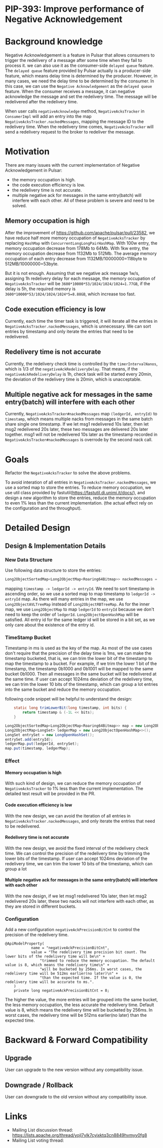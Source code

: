 
# PIP-393: Improve performance of Negative Acknowledgement

# Background knowledge

Negative Acknowledgement is a feature in Pulsar that allows consumers to trigger the redelivery 
of a message after some time when they fail to process it. we can also use it as the consumer-side
`delayed queue` feature. The `delayed queue` feature provided by Pulsar actually is a producer-side
feature, which means delay time is determined by the producer. However, in many cases, we need the
delay time to be determined by the consumer. In this case, we can use the `Negative Acknowledgement`
as the `delayed queue` feature. When the consumer receives a message, it can negative acknowledge the
message and set the redelivery time. The message will be redelivered after the redelivery time.

When user calls `negativeAcknowledge` method, `NegativeAcksTracker` in `ConsumerImpl` will add an entry
into the map `NegativeAcksTracker.nackedMessages`, mapping the message ID to the redelivery time.
When the redelivery time comes, `NegativeAcksTracker` will send a redelivery request to the broker to
redeliver the message.

# Motivation

There are many issues with the current implementation of Negative Acknowledgement in Pulsar:
- the memory occupation is high.
- the code execution efficiency is low.
- the redelivery time is not accurate.
- multiple negative ack for messages in the same entry(batch) will interfere with each other.
All of these problem is severe and need to be solved.

## Memory occupation is high
After the improvement of https://github.com/apache/pulsar/pull/23582, we have reduce half more memory occupation
of `NegativeAcksTracker` by replacing `HashMap` with `ConcurrentLongLongPairHashMap`. With 100w entry, the memory
occupation decrease from 178Mb to 64Mb. With 1kw entry, the memory occupation decrease from 1132Mb to 512Mb.
The average memory occupation of each entry decrease from 1132MB/10000000=118byte to 512MB/10000000=53byte.

But it is not enough. Assuming that we negative ack message 1w/s, assigning 1h redelivery delay for each message,
the memory occupation of `NegativeAcksTracker` will be `3600*10000*53/1024/1024/1024=1.77GB`, if the delay is 5h,
the required memory is `3600*10000*53/1024/1024/1024*5=8.88GB`, which increase too fast.

## Code execution efficiency is low
Currently, each time the timer task is triggered, it will iterate all the entries in `NegativeAcksTracker.nackedMessages`, 
which is unnecessary. We can sort entries by timestamp and only iterate the entries that need to be redelivered.

## Redelivery time is not accurate
Currently, the redelivery check time is controlled by the `timerIntervalNanos`, which is 1/3 of the `negativeAckRedeliveryDelay`.
That means, if the `negativeAckRedeliveryDelay` is 1h, check task will be started every 20min, the deviation of the redelivery 
time is 20min, which is unacceptable.

## Multiple negative ack for messages in the same entry(batch) will interfere with each other
Currently, `NegativeAcksTracker#nackedMessages` map `(ledgerId, entryId)` to `timestamp`, which means multiple nacks from messages 
in the same batch share single one timestamp. 
If we let msg1 redelivered 10s later, then let msg2 redelivered 20s later, these two messages are delivered 20s later together.
msg1 will not be redelivered 10s later as the timestamp recorded in `NegativeAcksTracker#nackedMessages` is overrode by the second
nack call.


# Goals

Refactor the `NegativeAcksTracker` to solve the above problems.

To avoid interation of all entries in `NegativeAcksTracker.nackedMessages`, we use a sorted map to store the entries.
To reduce memory occupation, we use util class provided by fastutil(https://fastutil.di.unimi.it/docs/), and design 
a new algorithm to store the entries, reduce the memory occupation to even 1% less than the current implementation.
(the actual effect rely on the configuration and the throughput).

# Detailed Design

## Design & Implementation Details

### New Data Structure
Use following data structure to store the entries:
```java
Long2ObjectSortedMap<Long2ObjectMap<Roaring64Bitmap>> nackedMessages = new Long2ObjectAVLTreeMap<>();
```
mapping `timestamp -> ledgerId -> entryId`.
We need to sort timestamp in ascending order, so we use a sorted map to map timestamp to `ledgerId -> entryId` map.
As there will many entries in the map, we use `Long2ObjectAVLTreeMap` instead of `Long2ObjectRBTreeMap`.
As for the inner map, we use `Long2ObjectMap` to map `ledgerId` to `entryId` because we don't need to keep the order of `ledgerId`.
`Long2ObjectOpenHashMap` will be satisfied.
All entry id for the same ledger id will be stored in a bit set, as we only care about the existence of the entry id.


### TimeStamp Bucket
Timestamp in ms is used as the key of the map. As most of the use cases don't require that the precision of the delay time is 1ms,
we can make the timestamp bucketed, that is, we can trim the lower bit of the timestamp to map the timestamp to a bucket.
For example, if we trim the lower 1 bit of the timestamp, the timestamp 0b1000 and 0b1001 will be mapped to the same bucket 0b1000.
Then all messages in the same bucket will be redelivered at the same time.
If user can accept 1024ms deviation of the redelivery time, we can trim the lower 10 bits of the timestamp, which can group a lot
entries into the same bucket and reduce the memory occupation.

following code snippet will be helpful to understand the design:
```java
    static long trimLowerBit(long timestamp, int bits) {
        return timestamp & (-1L << bits);
    }
```

```java
Long2ObjectSortedMap<Long2ObjectMap<Roaring64Bitmap>> map = new Long2ObjectAVLTreeMap<>();
Long2ObjectMap<LongSet> ledgerMap = new Long2ObjectOpenHashMap<>();
LongSet entrySet = new LongOpenHashSet();
entrySet.add(entryId);
ledgerMap.put(ledgerId, entrySet);
map.put(timestamp, ledgerMap);
```

### Effect

#### Memory occupation is high
With such kind of design, we can reduce the memory occupation of `NegativeAcksTracker` to 1% less than the current implementation.
The detailed test result will be provided in the PR.

#### Code execution efficiency is low
With the new design, we can avoid the iteration of all entries in `NegativeAcksTracker.nackedMessages`, and only iterate the entries
that need to be redelivered.

#### Redelivery time is not accurate
With the new design, we avoid the fixed interval of the redelivery check time. We can control the precision of the redelivery time 
by trimming the lower bits of the timestamp. If user can accept 1024ms deviation of the redelivery time, we can trim the lower
10 bits of the timestamp, which can group a lot

#### Multiple negative ack for messages in the same entry(batch) will interfere with each other
With the new design, if we let msg1 redelivered 10s later, then let msg2 redelivered 20s later, these two nacks will not interfere
with each other, as they are stored in different buckets.


### Configuration

Add a new configuration `negativeAckPrecisionBitCnt` to control the precision of the redelivery time.
```
@ApiModelProperty(
            name = "negativeAckPrecisionBitCnt",
            value = "The redelivery time precision bit count. The lower bits of the redelivery time will be\n" + 
                "trimmed to reduce the memory occupation. The default value is 8, which means the redelivery time\n" +
                "will be bucketed by 256ms. In worst cases, the redelivery time will be 512ms earlier(no later)\n" +
                "than the expected time. If the value is 0, the redelivery time will be accurate to ms.".
    )
    private long negativeAckPrecisionBitCnt = 8;
```
The higher the value, the more entries will be grouped into the same bucket, the less memory occupation, the less accurate the redelivery time.
Default value is 8, which means the redelivery time will be bucketed by 256ms. In worst cases, the redelivery time will be 512ms earlier(no later)
than the expected time.


# Backward & Forward Compatibility

## Upgrade

User can upgrade to the new version without any compatibility issue.

## Downgrade / Rollback

User can downgrade to the old version without any compatibility issue.

# Links

<!--
Updated afterwards
-->
* Mailing List discussion thread: https://lists.apache.org/thread/yojl7ylk7cyjxktq3cn8849hvmyv0fg8
* Mailing List voting thread:
